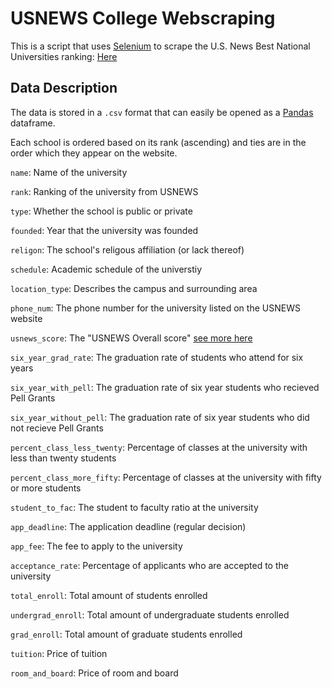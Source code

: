 # USNEWS College Webscraping
This is a script that uses [Selenium](https://www.selenium.dev/) to scrape the U.S. News Best National Universities ranking:
[Here](https://www.usnews.com/best-colleges/rankings/national-universities)

## Data Description
The data is stored in a `.csv` format that can easily be opened as a [Pandas](https://pandas.pydata.org/) dataframe.

Each school is ordered based on its rank (ascending) and ties are in the order which they appear on the website.

`name`: Name of the university

`rank`: Ranking of the university from USNEWS

`type`: Whether the school is public or private

`founded`: Year that the university was founded

`religon`: The school's religous affiliation (or lack thereof)

`schedule`: Academic schedule of the universtiy

`location_type`: Describes the campus and surrounding area

`phone_num`: The phone number for the university listed on the USNEWS website

`usnews_score`: The "USNEWS Overall score" [see more here](https://www.usnews.com/education/best-colleges/articles/how-us-news-calculated-the-rankings)

`six_year_grad_rate`: The graduation rate of students who attend for six years

`six_year_with_pell`: The graduation rate of six year students who recieved Pell Grants

`six_year_without_pell`: The graduation rate of six year students who did not recieve Pell Grants

`percent_class_less_twenty`: Percentage of classes at the university with less than twenty students

`percent_class_more_fifty`: Percentage of classes at the university with fifty or more students

`student_to_fac`: The student to faculty ratio at the university

`app_deadline`: The application deadline (regular decision)

`app_fee`: The fee to apply to the university

`acceptance_rate`: Percentage of applicants who are accepted to the university

`total_enroll`: Total amount of students enrolled

`undergrad_enroll`: Total amount of undergraduate students enrolled

`grad_enroll`: Total amount of graduate students enrolled

`tuition`: Price of tuition

`room_and_board`: Price of room and board
